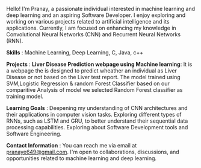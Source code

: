 Hello! I'm Pranay, a passionate individual interested in machine learning and deep learning and an aspiring Software Developer. 
I enjoy exploring and working on various projects related to artificial intelligence and its applications. 
Currently, I am focused on enhancing my knowledge in Convolutional Neural Networks (CNN) and Recurrent Neural Networks (RNN).

**Skills** : 
Machine Learning,
Deep Learning,
C,
Java,
c++

**Projects** : 
**Liver Disease Prediction webpage using Machine learning**: It is a webpage the is designed to predict wheather an individual as Liver Disease or not based on the
Liver test report. The model trained using SVM,Logistic Regression & random Forest Classifier based on our comparitive Analysis of model we selected Random Forest classifier
as training model.

**Learning Goals** : 
Deepening my understanding of CNN architectures and their applications in computer vision tasks.
Exploring different types of RNNs, such as LSTM and GRU, to better understand their sequential data processing capabilities.
Exploring about Software Development tools and Software Engineering.

**Contact Information** : 
You can reach me via email at pranaye649@gmail.com. I'm open to collaborations, discussions, and opportunities related to machine learning and deep learning.
